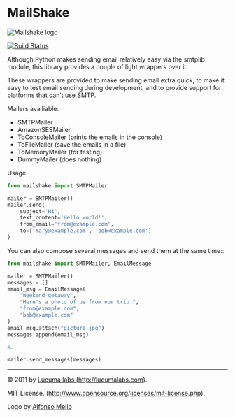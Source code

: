 # MailShake

![Mailshake logo](https://raw.github.com/lucuma/Voodoo/master/docs/static/images/mailshake@2x.png)

[![Build Status](https://travis-ci.org/lucuma/MailShake.png)](https://travis-ci.org/lucuma/MailShake)

Although Python makes sending email relatively easy via the smtplib module, this library provides a couple of light wrappers over it.

These wrappers are provided to make sending email extra quick, to make it easy to test email sending during development, and to provide support for platforms that can’t use SMTP.

Mailers availiable:

* SMTPMailer
* AmazonSESMailer
* ToConsoleMailer (prints the emails in the console)
* ToFileMailer (save the emails in a file)
* ToMemoryMailer (for testing)
* DummyMailer (does nothing)

Usage:

```python
from mailshake import SMTPMailer

mailer = SMTPMailer()
mailer.send(
    subject='Hi',
    text_content='Hello world!',
    from_email='from@example.com',
    to=['mary@example.com', 'bob@example.com']
)
```

You can also compose several messages and send them at the same time::

```python
from mailshake import SMTPMailer, EmailMessage

mailer = SMTPMailer()
messages = []
email_msg = EmailMessage(
    "Weekend getaway",
    "Here's a photo of us from our trip.",
    "from@example.com",
    "bob@example.com"
)
email_msg.attach("picture.jpg")
messages.append(email_msg)

#…

mailer.send_messages(messages)
```

--------

© 2011 by [Lúcuma labs (http://lucumalabs.com)](http://lucumalabs.com).

MIT License. (http://www.opensource.org/licenses/mit-license.php).

Logo by [Alfonso Mello](http://www.alfonsomello.com/)
